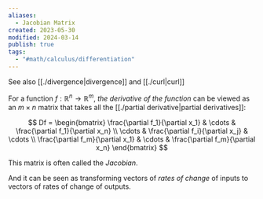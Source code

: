 ```yaml
---
aliases:
  - Jacobian Matrix
created: 2023-05-30
modified: 2024-03-14
publish: true
tags:
  - "#math/calculus/differentiation"
---
```

See also [[./divergence|divergence]] and [[./curl|curl]]

For a function $f : \mathbb{R}^n \rightarrow \mathbb{R}^m$, *the derivative of the function* can be viewed as an $m \times n$ matrix that takes all the [[./partial derivative|partial derivatives]]:

$$
Df =
\begin{bmatrix}
\frac{\partial f_1}{\partial x_1} & \cdots & \frac{\partial f_1}{\partial x_n} \\
\cdots & \frac{\partial f_i}{\partial x_j} & \cdots \\
\frac{\partial f_m}{\partial x_1} & \cdots & \frac{\partial f_m}{\partial x_n}
\end{bmatrix}
$$

This matrix is often called the *Jacobian*.

And it can be seen as transforming vectors of *rates of change* of inputs to vectors of rates of change of outputs.